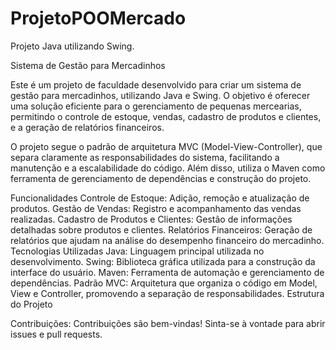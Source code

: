 # ProjetoPOOMercado
Projeto  Java utilizando Swing.


Sistema de Gestão para Mercadinhos

Este é um projeto de faculdade desenvolvido para criar um sistema de gestão para mercadinhos, utilizando Java e Swing. O objetivo é oferecer uma solução eficiente para o gerenciamento de pequenas mercearias, permitindo o controle de estoque, vendas, cadastro de produtos e clientes, e a geração de relatórios financeiros.

O projeto segue o padrão de arquitetura MVC (Model-View-Controller), que separa claramente as responsabilidades do sistema, facilitando a manutenção e a escalabilidade do código. Além disso, utiliza o Maven como ferramenta de gerenciamento de dependências e construção do projeto.

Funcionalidades
Controle de Estoque: Adição, remoção e atualização de produtos.
Gestão de Vendas: Registro e acompanhamento das vendas realizadas.
Cadastro de Produtos e Clientes: Gestão de informações detalhadas sobre produtos e clientes.
Relatórios Financeiros: Geração de relatórios que ajudam na análise do desempenho financeiro do mercadinho.
Tecnologias Utilizadas
Java: Linguagem principal utilizada no desenvolvimento.
Swing: Biblioteca gráfica utilizada para a construção da interface do usuário.
Maven: Ferramenta de automação e gerenciamento de dependências.
Padrão MVC: Arquitetura que organiza o código em Model, View e Controller, promovendo a separação de responsabilidades.
Estrutura do Projeto

Contribuições:
Contribuições são bem-vindas! Sinta-se à vontade para abrir issues e pull requests.

